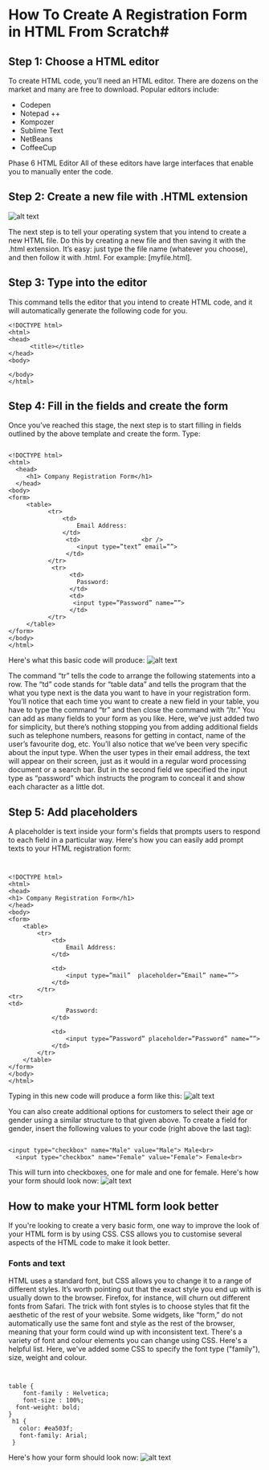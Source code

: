 # How To Create A Registration Form in HTML From Scratch#

## Step 1: Choose a HTML editor
To create HTML code, you’ll need an HTML editor. There are dozens on the market and many are free to download.
Popular editors include:

* Codepen
* Notepad ++
* Kompozer
* Sublime Text
* NetBeans
* CoffeeCup

Phase 6 HTML Editor
All of these editors have large interfaces that enable you to manually enter the code. 
## Step 2: Create a new file with .HTML extension
![alt text](https://github.com/Crio-Bytes/Web/blob/main/HTMLFORM/Images/createfile.png)

The next step is to tell your operating system that you intend to create a new HTML file. Do this by creating a new file and then saving it with the .html extension. It’s easy: just type the file name (whatever you choose), and then follow it with .html. For example: [myfile.html]. 
  ## Step 3: Type <html> into the editor
This command tells the editor that you intend to create HTML code, and it will automatically generate the following code for you.

```
<!DOCTYPE html>
<html>
<head>          
      <title></title>
</head>
<body> 
    
</body>
</html>

```


## Step 4: Fill in the fields and create the form
Once you’ve reached this stage, the next step is to start filling in fields outlined by the above template and create the form.
Type:
```

<!DOCTYPE html>
<html>
  <head>
     <h1> Company Registration Form</h1>
  </head>  
<body>
<form>	
     <table>		
           <tr>			
               <td>				
                   Email Address:			
               </td>			
                <td>				 <br />
                   <input type=”text” email=””>			
                </td>		
           </tr>
            <tr>
                 <td>				
                   Password:			
                 </td>			
                 <td>				
                  <input type=”Password” name=””>			
                 </td>		
           </tr>	
     </table>
</form> 
</body>
</html>
```

Here's what this basic code will produce:
![alt text](https://github.com/Crio-Bytes/Web/blob/main/HTMLFORM/Images/image1.png)





The command “tr” tells the code to arrange the following statements into a row. The “td” code stands for “table data” and tells the program that the what you type next is the data you want to have in your registration form.
You’ll notice that each time you want to create a new field in your table, you have to type the command “tr” and then close the command with “/tr.” You can add as many fields to your form as you like.
Here, we’ve just added two for simplicity, but there’s nothing stopping you from adding additional fields such as telephone numbers, reasons for getting in contact, name of the user’s favourite dog, etc.
You’ll also notice that we’ve been very specific about the input type. When the user types in their email address, the text will appear on their screen, just as it would in a regular word processing document or a search bar. But in the second field we specified the input type as “password” which instructs the program to conceal it and show each character as a little dot. 
## Step 5: Add placeholders
A placeholder is text inside your form's fields that prompts users to respond to each field in a particular way.  Here's how you can easily add prompt texts to your HTML registration form:
```


<!DOCTYPE html>
<html>
<head>
<h1> Company Registration Form</h1>
</head>
<body>
<form>
	<table>
		<tr>
			<td>
				Email Address:
			</td>

			<td>
				<input type=”mail”  placeholder=”Email” name=””>
			</td>
		</tr>
<tr>
<td>
				Password:
			</td>

			<td>
				<input type=”Password” placeholder=”Password” name=””>
			</td>
		</tr>
	</table>
</form> 
</body>
</html>
```

Typing in this new code will produce a form like this:
![alt text](https://github.com/Crio-Bytes/Web/blob/main/HTMLFORM/Images/image2.png)


You can also create additional options for customers to select their age or gender using a similar structure to that given above.
To create a field for gender, insert the following values to your code (right above the last </table> tag):
```

<input type="checkbox" name="Male" value="Male"> Male<br>
  <input type="checkbox" name="Female" value="Female"> Female<br>
```

This will turn into checkboxes, one for male and one for female. Here's how your form should look now:
![alt text](https://github.com/Crio-Bytes/Web/blob/main/HTMLFORM/Images/image3.png)

## How to make your HTML form look better 
If you're looking to create a very basic form, one way to improve the look of your HTML form is by using CSS. CSS allows you to customise several aspects of the HTML code to make it look better. 

### Fonts and text
HTML uses a standard font, but CSS allows you to change it to a range of different styles. It’s worth pointing out that the exact style you end up with is usually down to the browser. Firefox, for instance, will churn out different fonts from Safari.
The trick with font styles is to choose styles that fit the aesthetic of the rest of your website. Some widgets, like “form,” do not automatically use the same font and style as the rest of the browser, meaning that your form could wind up with inconsistent text.
There's a variety of font and colour elements you can change using CSS. Here's a helpful list.
Here, we've added some CSS to specify the font type ("family"), size, weight and colour.
```


table {
	font-family : Helvetica;
	font-size : 100%;
  font-weight: bold;
}
 h1 {
   color: #ea503f;
   font-family: Arial;
 }

```

 Here's how your form should look now:
![alt text](https://github.com/Crio-Bytes/Web/blob/main/HTMLFORM/Images/final.png)

